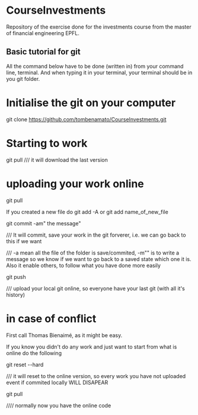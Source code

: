 # CourseInvestments
Repository of the exercise done for the investments course from the master of financial engineering EPFL.

## Basic tutorial for git
All the command below have to be done (written in) from your command line, terminal. And when typing it in your terminal, your terminal should be in you git folder.


# Initialise the git on your computer
git clone https://github.com/tombenamato/CourseInvestments.git

# Starting to work
git pull
/// it will download the last version
# uploading your work online
git pull

If you created a new file do git add -A or git add name_of_new_file

git commit -am" the message"

/// It will commit, save your work in the git forverer, i.e. we can go back to this if we want

/// -a mean all the file of the folder is save/commited, -m"" is to write a message so we know if we want to go back to a saved state which one it is. Also it enable others, to follow what you have done more easily

git push

/// upload your local git online, so everyone have your last git (with all it's history)

# in case of conflict
First call Thomas Bienaimé, as it might be easy.

If you know you didn't do any work and just want to start from what is online do the following

git reset --hard

/// it will reset to the online version, so every work you have not uploaded event if commited locally WILL DISAPEAR

git pull

//// normally now you have the online code
